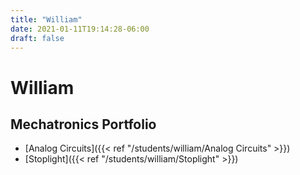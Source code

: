 ```yaml
---
title: "William"
date: 2021-01-11T19:14:28-06:00
draft: false
---
```


# William

## Mechatronics Portfolio
* [Analog Circuits]({{< ref "/students/william/Analog Circuits" >}})
* [Stoplight]({{< ref "/students/william/Stoplight" >}})